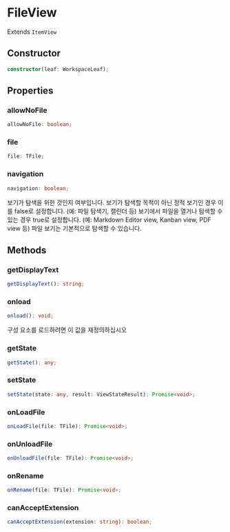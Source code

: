 # FileView

Extends `ItemView`

## Constructor

```ts
constructor(leaf: WorkspaceLeaf);
```

## Properties

### allowNoFile

```ts
allowNoFile: boolean;
```

### file

```ts
file: TFile;
```

### navigation

```ts
navigation: boolean;
```

보기가 탐색을 위한 것인지 여부입니다.
보기가 탐색할 목적이 아닌 정적 보기인 경우 이를 false로 설정합니다.
(예: 파일 탐색기, 캘린더 등)
보기에서 파일을 열거나 탐색할 수 있는 경우 true로 설정합니다. (예: Markdown Editor view, Kanban view, PDF view 등)
파일 보기는 기본적으로 탐색할 수 있습니다.

## Methods

### getDisplayText

```ts
getDisplayText(): string;
```

### onload

```ts
onload(): void;
```

구성 요소를 로드하려면 이 값을 재정의하십시오

### getState

```ts
getState(): any;
```

### setState

```ts
setState(state: any, result: ViewStateResult): Promise<void>;
```

### onLoadFile

```ts
onLoadFile(file: TFile): Promise<void>;
```

### onUnloadFile

```ts
onUnloadFile(file: TFile): Promise<void>;
```

### onRename

```ts
onRename(file: TFile): Promise<void>;
```

### canAcceptExtension

```ts
canAcceptExtension(extension: string): boolean;
```
